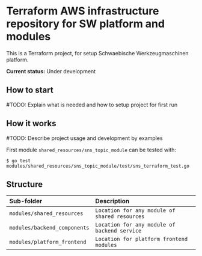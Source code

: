 Terraform AWS infrastructure repository for SW platform and modules
=========

This is a Terraform project, for setup Schwaebische Werkzeugmaschinen platform.

**Current status:** Under development

## How to start

#TODO: Explain what is needed and how to setup project for first run

## How it works

#TODO: Describe project usage and development by examples

First module `shared_resources/sns_topic_module` can be tested with:
```
$ go test modules/shared_resources/sns_topic_module/test/sns_terraform_test.go
```


## Structure


| Sub-folder |  Description |
| :-------- | :------- |
| `modules/shared_resources` | `Location for any module of shared resources` |
| `modules/backend_components` | `Location for any module of backend service` |
| `modules/platform_frontend` | `Location for platform frontend modules` |
